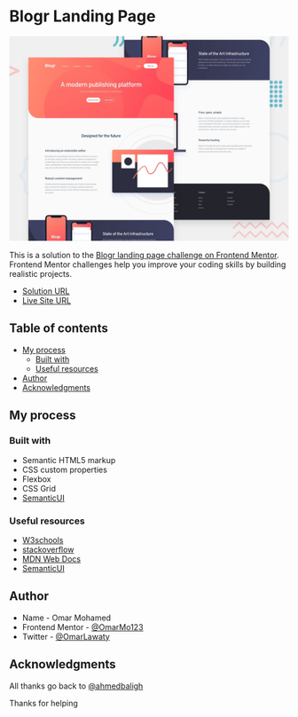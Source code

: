 # Blogr Landing Page

![Desktop Preview](./design/desktop-preview.jpg)

This is a solution to the [Blogr landing page challenge on Frontend Mentor](https://www.frontendmentor.io/challenges/blogr-landing-page-EX2RLAApP). Frontend Mentor challenges help you improve your coding skills by building realistic projects.

- [Solution URL](https://www.frontendmentor.io/solutions/blogr-landing-page-vZDgmHZ83)
- [Live Site URL](https://bloger-landing-page.vercel.app/)

## Table of contents

- [My process](#my-process)
  - [Built with](#built-with)
  - [Useful resources](#useful-resources)
- [Author](#author)
- [Acknowledgments](#acknowledgments)

## My process

### Built with

- Semantic HTML5 markup
- CSS custom properties
- Flexbox
- CSS Grid
- [SemanticUI](https://semantic-ui.com/)

### Useful resources

- [W3schools](w3schools.com/)
- [stackoverflow](stackoverflow.com/)
- [MDN Web Docs](https://developer.mozilla.org/en-US/)
- [SemanticUI](https://semantic-ui.com/)

## Author

- Name - Omar Mohamed
- Frontend Mentor - [@OmarMo123](https://www.frontendmentor.io/profile/OmarMo123)
- Twitter - [@OmarLawaty](https://twitter.com/OmarLawaty)

## Acknowledgments

All thanks go back to
[@ahmedbaligh](https://github.com/ahmedbaligh)

Thanks for helping
